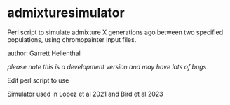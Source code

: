 # admixturesimulator
Perl script to simulate admixture X generations ago between two specified populations, using chromopainter input files. 

author: Garrett Hellenthal

*please note this is a development version and may have lots of bugs*

Edit perl script to use

Simulator used in Lopez et al 2021 and Bird et al 2023


